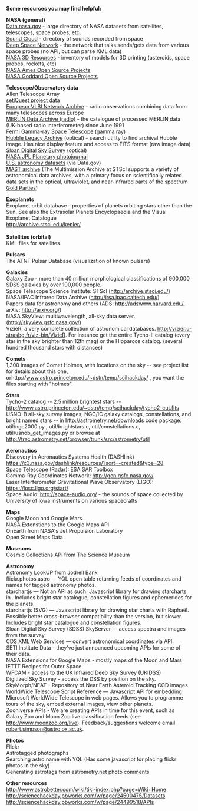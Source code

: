 <b>Some resources you may find helpful:</b>

<b>NASA (general)</b>
<br><a href="http://data.nasa.gov/">Data.nasa.gov</a> - large directory of NASA datasets from satellites, telescopes, space probes, etc.
<br><a href="https://soundcloud.com/nasa">Sound Cloud</a> - directory of sounds recorded from space
<br><a href="http://eyes.nasa.gov/dsn/dsn.html">Deep Space Network</a> - the network that talks sends/gets data from various space probes (no API, but can parse XML data) 
<br><a href="http://nasa3d.arc.nasa.gov/">NASA 3D Resources</a> - inventory of models for 3D printing (asteroids, space probes, rockets, etc) 
<br><a href="http://opensource.arc.nasa.gov/">NASA Ames Open Source Projects</a> 
<br><a href="http://opensource.gsfc.nasa.gov/">NASA Goddard Open Source Projects</a>

<b>Telescope/Observatory data</b>
<br>Allen Telescope Array
<br><a href="http://setiquest.org/wiki/index.php/SetiQuest_Data">setiQuest project data</a> 
<br><a href="http://www.jive.nl/archive-introduction">European VLBI Network Archive</a> - radio observations combining data from many telescopes across Europe
<br><a href="http://www.merlin.ac.uk/archive/">MERLIN Data Archive (radio)</a> - the catalogue of processed MERLIN data (UK-based radio interferometer) since June 1991 
<br><a href="http://fermi.gsfc.nasa.gov/ssc/data/access/">Fermi Gamma-ray Space Telescope</a> (gamma ray)
<br><a href="http://hla.stsci.edu/hlaview.html">Hubble Legacy Archive</a> (optical) - search utility to find archival Hubble image. Has nice display feature and access to FITS format (raw image data) 
<br><a href="http://cas.sdss.org/dr7/en/">Sloan Digital Sky Survey</a> (optical)
<br><a href="http://photojournal.jpl.nasa.gov/">NASA JPL Planetary photojournal</a>
<br><a href="http://catalog.data.gov/dataset?q=astronomy">U.S. astronomy datasets</a> (via Data.gov)
<br><a href="http://archive.stsci.edu/missions.html">MAST archive</a> (The Multimission Archive at STScI supports a variety of astronomical data archives, with a primary focus on scientifically related data sets in the optical, ultraviolet, and near-infrared parts of the spectrum <a href="http://www.goldrushamerica.com/">Gold Parties</a>) 

<b>Exoplanets</b>
<br>Exoplanet orbit database - properties of planets orbiting stars other than the Sun. See also the Extrasolar Planets Encyclopaedia and the Visual Exoplanet Catalogue
<br>http://archive.stsci.edu/kepler/ 
<br><br><b>Satellites (orbital)</b>
<br>KML files for satellites

<b>Pulsars</b>
<br>The ATNF Pulsar Database (visualization of known pulsars)

<b>Galaxies</b>
<br>Galaxy Zoo  - more than 40 million morphological classifications of 900,000 SDSS galaxies by over 100,000 people.
<br>Space Telescope Science Institute: STScI (http://archive.stsci.edu/)
<br>NASA/IPAC Infrared Data Archive (http://irsa.ipac.caltech.edu/)
<br>Papers data for astronomy and others (ADS: http://adswww.harvard.edu/, arXiv: http://arxiv.org/)
<br>NASA SkyView: multiwavelength, all-sky data server. (http://skyview.gsfc.nasa.gov/) 
<br>VizieR: a very complete collection of astronomical databases. http://vizier.u-strasbg.fr/viz-bin/VizieR. For instance get the entire Tycho-II catalog (every star in the sky brighter than 12th mag) or the Hipparcos catalog. (several hundred thousand stars with distances)

<b>Comets</b>
<br>1,300 images of Comet Holmes, with locations on the sky  -- see project list for details about this one, orhttp://www.astro.princeton.edu/~dstn/temp/scihackday/ , you want the files starting with "holmes".

<b>Stars</b>
<br>Tycho-2 catalog -- 2.5 million brightest stars -- http://www.astro.princeton.edu/~dstn/temp/scihackday/tycho2-cut.fits
<br>USNO-B all-sky survey images, NGC/IC galaxy catalogs, constellations, and bright named stars -- in http://astrometry.net/downloads code package: util/ngc2000.py , util/brightstars.c, util/constellations.c, util/usnob_get_images.py  or browse at http://trac.astrometry.net/browser/trunk/src/astrometry/util

<b>Aeronautics</b>
<br>Discovery in Aeronautics Systems Health (DASHlink) https://c3.nasa.gov/dashlink/resources/?sort=-created&type=28 
<br>Space Telescope (Radar): ESA SAR Toolbox 
<br>Gamma-Ray Coordinates Network: http://gcn.gsfc.nasa.gov/ 
<br>Laser Interferometer Gravitational Wave Observatory (LIGO): https://losc.ligo.org/start/ 
<br>Space Audio: http://space-audio.org/ - the sounds of space collected by University of Iowa instruments on various spacecrafts 

<b>Maps</b>
<br>Google Moon and Google Mars
<br>NASA Extenstions to the Google Maps API
<br>OnEarth from NASA's Jet Propulsion Laboratory
<br>Open Street Maps Data 

<b>Museums</b>
<br>Cosmic Collections API from The Science Museum 

<b>Astronomy</b>
<br>Astronomy LookUP from Jodrell Bank 
<br>flickr.photos.astro — YQL open table returning feeds of coordinates and names for tagged astronomy photos.
<br>starchartjs — Not an API as such. Javascript library for drawing starcharts in <canvas>. Includes bright star catalogue, constellation figures and ephemerides for the planets.
<br>starchartjs (SVG) — Javascript library for drawing star charts with Raphaël. Possibly better cross-browser compatibility than the <canvas> version, but slower. Includes bright star catalogue and constellation figures.
<br>Sloan Digital Sky Survey (SDSS) SkyServer — access spectra and images from the survey.
<br>CDS XML Web Services — convert astronomical coordinates via API.
<br>SETI Institute Data - they've just announced upcoming APIs for some of their data.
<br>NASA Extensions for Google Maps - mostly maps of the Moon and Mars
<br>IFTTT Recipes for Outer Space
<br>WFCAM - access to the UK Infrared Deep Sky Survey (UKIDSS)
<br>Digitized Sky Survey - access the DSS by position on the sky.
<br>SkyMorph/NEAT - Repository of Near Earth Asteroid Tracking CCD images
<br>WorldWide Telescope Script Reference — Javascript API for embedding Microsoft WorldWide Telescope in web pages. Allows you to programme tours of the sky, embed external images, view other planets. 
<br>Zooniverse APIs - We are creating APIs in time for this event, such as Galaxy Zoo and Moon Zoo live classification feeds (see http://www.moonzoo.org/live). Feedback/suggestions welcome email robert.simpson@astro.ox.ac.uk.

<b>Photos</b>
<br>Flickr
<br>Astrotagged photographs
<br>Searching astro:name with YQL (Has some javascript for placing flickr photos in the sky)
<br>Generating astrotags from astrometry.net photo comments 

<b>Other resources</b>
<br>http://www.astrobetter.com/wiki/tiki-index.php?page=Wiki+Home
<br>http://sciencehackday.pbworks.com/w/page/24500475/Datasets
<br>http://sciencehackday.pbworks.com/w/page/24499518/APIs

